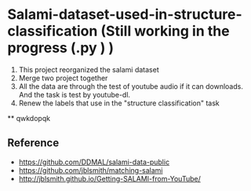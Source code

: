 # Salami-dataset-used-in-structure-classification (Still working in the progress (.py ) )

1. This project reorganized the salami dataset
2. Merge two project together
3. All the data are through the test of youtube audio if it can downloads. And the task is test by youtube-dl.
4. Renew the labels that use in the "structure classification" task

** qwkdopqk

## Reference
*  https://github.com/DDMAL/salami-data-public 
*  https://github.com/jblsmith/matching-salami 
*  http://jblsmith.github.io/Getting-SALAMI-from-YouTube/ 

